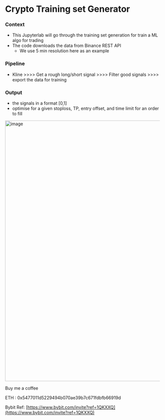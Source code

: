 # Crypto Training set Generator

### Context 
- This Jupyterlab will go through the training set generation for train a ML algo for trading
- The code downloads the data from Binance REST API
    - We use 5 min resolution here as an example

### Pipeline

- Kline >>>> Get a rough long/short signal >>>> Filter good signals >>>> export the data for training


### Output
- the signals in a format [0,1]
- optimise for a given stoploss, TP, entry offset, and time limit for an order to fill 


<img width="846" alt="image" src="https://user-images.githubusercontent.com/103450613/234668729-c768fd6d-52f1-426e-9ea5-4878fd0e9fb9.png">





Buy me a coffee

ETH : 0x5477011d5229494b070ae39b7c671fdbfb66919d

Bybit Ref: [https://www.bybit.com/invite?ref=1QKXXQ](https://www.bybit.com/invite?ref=1QKXXQ)

